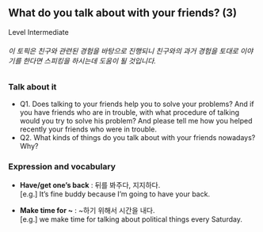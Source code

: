 ## What do you talk about with your friends? (3)
Level Intermediate
###### 이 토픽은 친구와 관련된 경험을 바탕으로 진행되니 친구와의 과거 경험을 토대로 이야기를 한다면 스피킹을 하시는데 도움이 될 것입니다.

### Talk about it
- Q1. Does talking to your friends help you to solve your problems? And if you have friends who are in trouble, with what procedure of talking would you try to solve his problem? And please tell me how you helped recently your friends who were in trouble.
- Q2. What kinds of things do you talk about with your friends nowadays? Why?
### Expression and vocabulary
- **Have/get one’s back** : 뒤를 봐주다, 지지하다.  
[e.g.] It’s fine buddy because I’m going to have your back.

- **Make time for ~** : ~하기 위해서 시간을 내다.  
[e.g.] we make time for talking about political things every Saturday.


